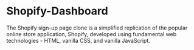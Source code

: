 # Shopify-Dashboard
The Shopify sign-up page clone is a simplified replication of the popular online store application, Shopify, developed using fundamental web technologies - HTML, vanilla CSS, and vanilla JavaScript. 
